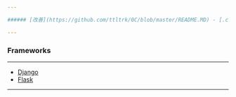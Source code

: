 ```yaml
---

###### [改善](https://github.com/ttltrk/0C/blob/master/README.MD) - [.co.](https://github.com/ttltrk/PRG/blob/master/CODING.MD) - [manuals](https://github.com/ttltrk/PRG/blob/master/MAN.MD) - [basic manuals](https://github.com/ttltrk/PRG/blob/master/MANUALS.MD) - [Scripts](https://github.com/ttltrk/PRG/blob/master/PY/DOC/SC/SC.MD) - [Python](https://github.com/ttltrk/PRG/blob/master/PY/DOC/OPYM/OPYM.MD)

---
```


### Frameworks

---

* [Django](https://github.com/ttltrk/PRG/blob/master/DJANGO/DOC/BDJM/BDJM.MD)
* [Flask](https://github.com/ttltrk/PRG/blob/master/FLASK/BMFL/BMFL.MD)

---

